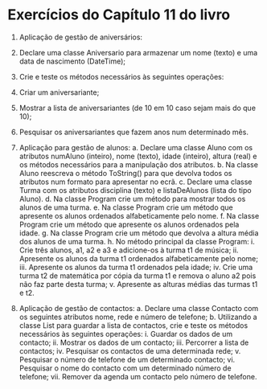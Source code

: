 # Exercícios do Capítulo 11 do livro

1. Aplicação de gestão de aniversários:
 1. Declare uma classe Aniversario para armazenar um nome (texto) e uma data de nascimento (DateTime);
 2. Crie e teste os métodos necessários às seguintes operações:
  1. Criar um aniversariante;
  2. Mostrar a lista de aniversariantes (de 10 em 10 caso sejam mais do que 10);
  3. Pesquisar os aniversariantes que fazem anos num determinado mês.
    
2. Aplicação para gestão de alunos:
  a. Declare uma classe Aluno com os atributos numAluno (inteiro), nome (texto), idade (inteiro), altura (real) e os métodos necessários para a manipulação dos
atributos.
  b. Na classe Aluno reescreva o método ToString() para que devolva todos os atributos num formato para apresentar no ecrã.
  c. Declare uma classe Turma com os atributos disciplina (texto) e listaDeAlunos (lista do tipo Aluno).
  d. Na classe Program crie um método para mostrar todos os alunos de uma turma.
  e. Na classe Program crie um método que apresente os alunos ordenados alfabeticamente pelo nome.
  f. Na classe Program crie um método que apresente os alunos ordenados pela idade.
  g. Na classe Program crie um método que devolva a altura média dos alunos de uma turma.
  h. No método principal da classe Program:
    i. Crie três alunos, a1, a2 e a3 e adicione-os à turma t1 de música;
    ii. Apresente os alunos da turma t1 ordenados alfabeticamente pelo nome;
    iii. Apresente os alunos da turma t1 ordenados pela idade;
    iv. Crie uma turma t2 de matemática por cópia da turma t1 e remova o aluno a2 pois não faz parte desta turma;
    v. Apresente as alturas médias das turmas t1 e t2.
3. Aplicação de gestão de contactos:
  a. Declare uma classe Contacto com os seguintes atributos nome, rede e número de telefone;
  b. Utilizando a classe List<T> para guardar a lista de contactos, crie e teste os métodos necessários às seguintes operações:
    i. Guardar os dados de um contacto;
    ii. Mostrar os dados de um contacto;
    iii. Percorrer a lista de contactos;
    iv. Pesquisar os contactos de uma determinada rede;
    v. Pesquisar o número de telefone de um determinado contacto;
    vi. Pesquisar o nome do contacto com um determinado número de telefone;
    vii. Remover da agenda um contacto pelo número de telefone.
